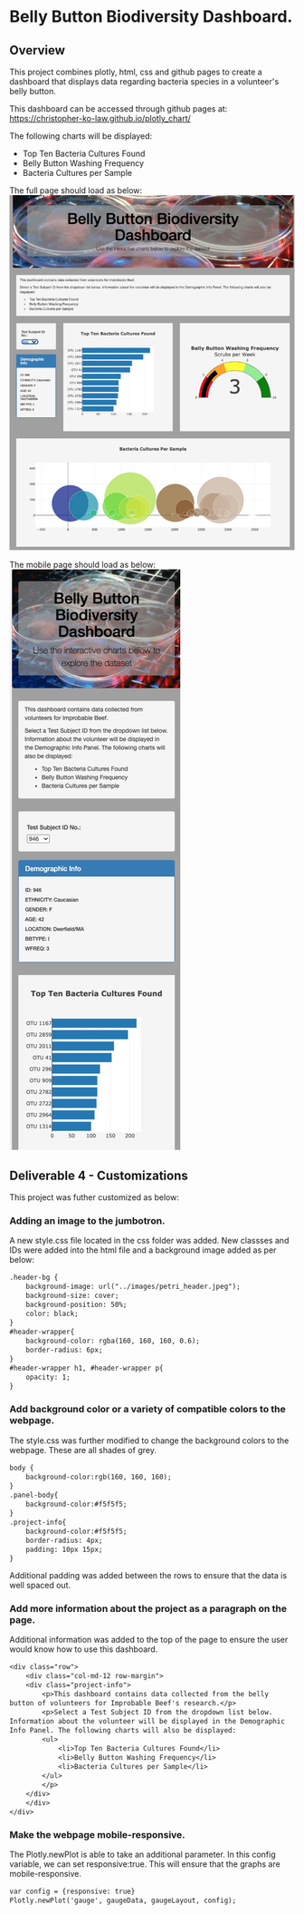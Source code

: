 # Belly Button Biodiversity Dashboard.

## Overview
This project combines plotly, html, css and github pages to create a dashboard that displays data regarding bacteria species in a volunteer's belly button.

This dashboard can be accessed through github pages at:
https://christopher-ko-law.github.io/plotly_chart/

The following charts will be displayed:
* Top Ten Bacteria Cultures Found
* Belly Button Washing Frequency
* Bacteria Cultures per Sample

The full page should load as below:<br>
![Full Page](/readme_images/webpage_full.png)

The mobile page should load as below:<br>
![Mobile Page](/readme_images/webpage_mobile.png)


## Deliverable 4 - Customizations
This project was futher customized as below:

### Adding an image to the jumbotron.
A new style.css file located in the css folder was added. New classses and IDs were added into the html file and a background image added as per below:
```
.header-bg {
    background-image: url("../images/petri_header.jpeg");
    background-size: cover;
    background-position: 50%;
    color: black;
}
#header-wrapper{
    background-color: rgba(160, 160, 160, 0.6);
    border-radius: 6px;
}
#header-wrapper h1, #header-wrapper p{
    opacity: 1;
}
```

### Add background color or a variety of compatible colors to the webpage.
The style.css was further modified to change the background colors to the webpage. These are all shades of grey.
```
body {
    background-color:rgb(160, 160, 160);
}
.panel-body{
    background-color:#f5f5f5;
}
.project-info{
    background-color:#f5f5f5;
    border-radius: 4px;
    padding: 10px 15px;
}
```
Additional padding was added between the rows to ensure that the data is well spaced out.


### Add more information about the project as a paragraph on the page.
Additional information was added to the top of the page to ensure the user would know how to use this dashboard.
```
<div class="row">
    <div class="col-md-12 row-margin">
    <div class="project-info">
        <p>This dashboard contains data collected from the belly button of volunteers for Improbable Beef's research.</p>
        <p>Select a Test Subject ID from the dropdown list below. Information about the volunteer will be displayed in the Demographic Info Panel. The following charts will also be displayed:
        <ul>
            <li>Top Ten Bacteria Cultures Found</li>
            <li>Belly Button Washing Frequency</li>
            <li>Bacteria Cultures per Sample</li>
        </ul>
        </p>
    </div>
    </div>
</div>
```

### Make the webpage mobile-responsive.
The Plotly.newPlot is able to take an additional parameter. In this config variable, we can set responsive:true. This will ensure that the graphs are mobile-responsive.
```
var config = {responsive: true}
Plotly.newPlot('gauge', gaugeData, gaugeLayout, config);
```
